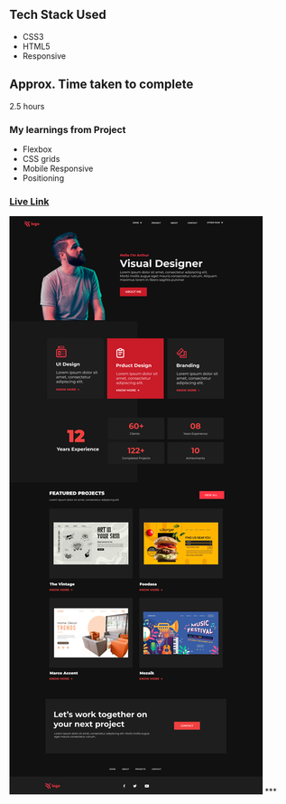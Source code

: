 ## Tech Stack Used
- CSS3
- HTML5
- Responsive 

## Approx. Time taken to complete
2.5 hours


### My learnings from Project
- Flexbox
- CSS grids
- Mobile Responsive
- Positioning

### [Live Link](https://product-design-landing-page-by-krishna-saini.netlify.app/)
<img src="15.png">
***


